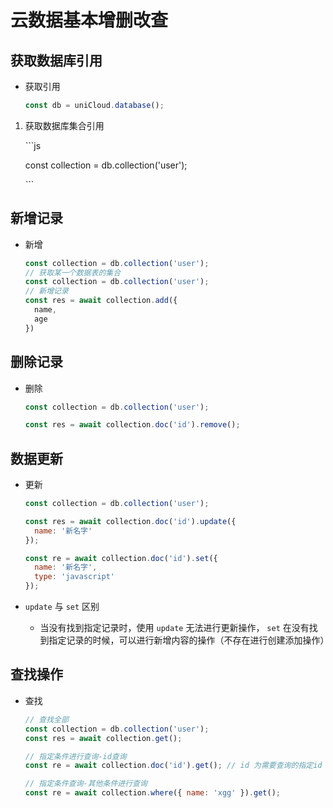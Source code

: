 # 云数据基本增删改查

## 获取数据库引用

  - 获取引用

    ```js
    const db = uniCloud.database();
    ```

1.  获取数据库集合引用

    \`\`\`js

    const collection = db.collection('user');

    \`\`\`

## 新增记录

  - 新增

    ```js
    const collection = db.collection('user');
    // 获取某一个数据表的集合
    const collection = db.collection('user');
    // 新增记录
    const res = await collection.add({
      name,
      age
    })
    ```

## 删除记录

  - 删除

    ```js
    const collection = db.collection('user');

    const res = await collection.doc('id').remove();
    ```

## 数据更新

  - 更新

    ```js
    const collection = db.collection('user');

    const res = await collection.doc('id').update({
      name: '新名字'
    });

    const re = await collection.doc('id').set({
      name: '新名字',
      type: 'javascript'
    });
    ```

  - `update` 与 `set` 区别

      - 当没有找到指定记录时，使用 `update` 无法进行更新操作， `set` 在没有找到指定记录的时候，可以进行新增内容的操作（不存在进行创建添加操作）

## 查找操作

  - 查找

    ```js
    // 查找全部
    const collection = db.collection('user');
    const res = await collection.get();
    ```

    ```js
    // 指定条件进行查询-id查询
    const re = await collection.doc('id').get(); // id 为需要查询的指定id
    ```

    ```js
    // 指定条件查询-其他条件进行查询
    const re = await collection.where({ name: 'xgg' }).get();
    ```
